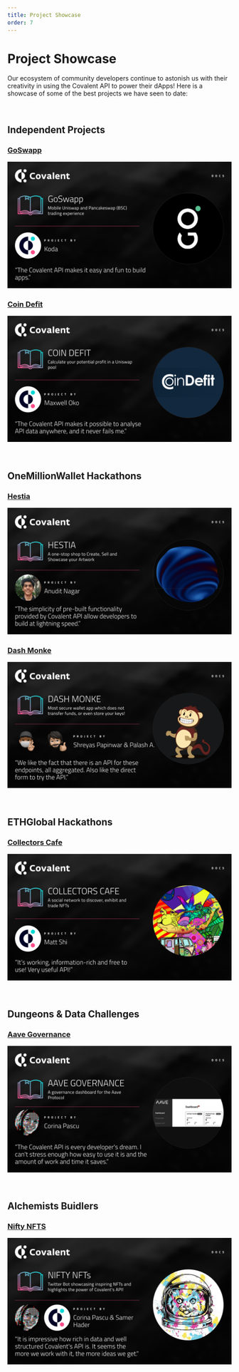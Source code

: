 ```yaml
---
title: Project Showcase
order: 7
---
```


# Project Showcase
Our ecosystem of community developers continue to astonish us with their creativity in using the Covalent API to power their dApps! Here is a showcase of some of the best projects we have seen to date:

&nbsp;
## Independent Projects

### [GoSwapp](/project-showcase/goswapp)
![GoSwapp](../images/project-showcase/goswapp-banner.png)

### [Coin Defit](/project-showcase/coindefit)
![Coin Defit](../images/project-showcase/coindefit-banner.png)

&nbsp;
## OneMillionWallet Hackathons

### [Hestia](/project-showcase/hestia)
![Hestia](../images/project-showcase/hestia-banner.png)

### [Dash Monke](/project-showcase/dash-monke)
![Dash Monke](../images/project-showcase/dashmonke-banner.png)

&nbsp;
## ETHGlobal Hackathons

### [Collectors Cafe](/project-showcase/collectors-cafe)
![Collectors Cafe](../images/project-showcase/collectors-cafe-banner.png)

&nbsp;
## Dungeons & Data Challenges

### [Aave Governance](/project-showcase/aave-governance)
![Aave Governance](../images/project-showcase/aave-governance-banner.png)

&nbsp;
## Alchemists Buidlers
### [Nifty NFTS](/project-showcase/nifty-nfts)
![Nifty NFTs](../images/project-showcase/nifty-nfts.png)

